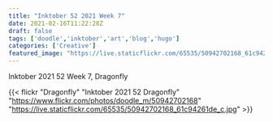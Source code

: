 ```yaml
---
title: "Inktober 52 2021 Week 7"
date: 2021-02-16T11:22:28Z
draft: false
tags: ['doodle','inktober','art','blog','hugo']
categories: ['Creative']
featured_image: "https://live.staticflickr.com/65535/50942702168_61c94261de_c.jpg"
---
```


Inktober 2021 52 Week 7, Dragonfly

{{< flickr "Dragonfly"
           "Inktober 2021 52 Dragonfly"
           "https://www.flickr.com/photos/doodle_m/50942702168"
           "https://live.staticflickr.com/65535/50942702168_61c94261de_c.jpg" >}}

